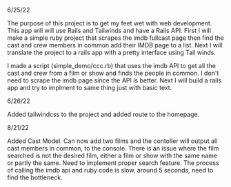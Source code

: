 6/25/22

The purpose of this project is to get my feet wet with web development. This app will will use Rails and Tailwinds and have a Rails API. First I will make a simple ruby project that scrapes the imdb fullcast page then find the cast and crew members in common add their IMDB page to a list. Next I will translate the project to a rails app with a pretty interface using Tail winds.

I made a script (simple_demo/ccc.rb) that uses the imdb API to get all the cast and crew from a film or show and finds the people in common. I don't need to scrape the imdb page since the API is better. Next I will build a rails app and try to implment to same thing just with basic text.

6/26/22

Added tailwindcss to the project and added route to the homepage.


8/21/22

Added Cast Model. Can now add two films and the contoller will output all cast members in common, to the console. There is an issue where the film searched is not the desired film, either a film or show with the same name or partly the same. Need to implement proper search feature. The process of calling the imdb api and ruby code is slow, around 5 seconds, need to find the bottleneck. 
